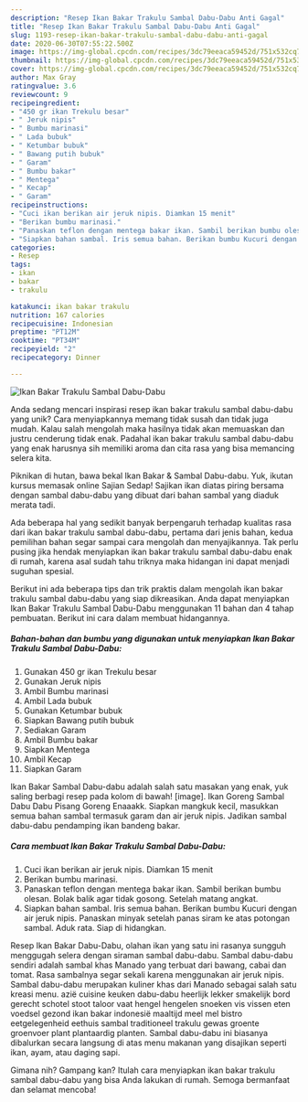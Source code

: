 ```yaml
---
description: "Resep Ikan Bakar Trakulu Sambal Dabu-Dabu Anti Gagal"
title: "Resep Ikan Bakar Trakulu Sambal Dabu-Dabu Anti Gagal"
slug: 1193-resep-ikan-bakar-trakulu-sambal-dabu-dabu-anti-gagal
date: 2020-06-30T07:55:22.500Z
image: https://img-global.cpcdn.com/recipes/3dc79eeaca59452d/751x532cq70/ikan-bakar-trakulu-sambal-dabu-dabu-foto-resep-utama.jpg
thumbnail: https://img-global.cpcdn.com/recipes/3dc79eeaca59452d/751x532cq70/ikan-bakar-trakulu-sambal-dabu-dabu-foto-resep-utama.jpg
cover: https://img-global.cpcdn.com/recipes/3dc79eeaca59452d/751x532cq70/ikan-bakar-trakulu-sambal-dabu-dabu-foto-resep-utama.jpg
author: Max Gray
ratingvalue: 3.6
reviewcount: 9
recipeingredient:
- "450 gr ikan Trekulu besar"
- " Jeruk nipis"
- " Bumbu marinasi"
- " Lada bubuk"
- " Ketumbar bubuk"
- " Bawang putih bubuk"
- " Garam"
- " Bumbu bakar"
- " Mentega"
- " Kecap"
- " Garam"
recipeinstructions:
- "Cuci ikan berikan air jeruk nipis. Diamkan 15 menit"
- "Berikan bumbu marinasi."
- "Panaskan teflon dengan mentega bakar ikan. Sambil berikan bumbu olesan. Bolak balik agar tidak gosong. Setelah matang angkat."
- "Siapkan bahan sambal. Iris semua bahan. Berikan bumbu Kucuri dengan air jeruk nipis. Panaskan minyak setelah panas siram ke atas potongan sambal. Aduk rata. Siap di hidangkan."
categories:
- Resep
tags:
- ikan
- bakar
- trakulu

katakunci: ikan bakar trakulu 
nutrition: 167 calories
recipecuisine: Indonesian
preptime: "PT12M"
cooktime: "PT34M"
recipeyield: "2"
recipecategory: Dinner

---
```



![Ikan Bakar Trakulu Sambal Dabu-Dabu](https://img-global.cpcdn.com/recipes/3dc79eeaca59452d/751x532cq70/ikan-bakar-trakulu-sambal-dabu-dabu-foto-resep-utama.jpg)

Anda sedang mencari inspirasi resep ikan bakar trakulu sambal dabu-dabu yang unik? Cara menyiapkannya memang tidak susah dan tidak juga mudah. Kalau salah mengolah maka hasilnya tidak akan memuaskan dan justru cenderung tidak enak. Padahal ikan bakar trakulu sambal dabu-dabu yang enak harusnya sih memiliki aroma dan cita rasa yang bisa memancing selera kita.

Piknikan di hutan, bawa bekal Ikan Bakar &amp; Sambal Dabu-dabu. Yuk, ikutan kursus memasak online Sajian Sedap! Sajikan ikan diatas piring bersama dengan sambal dabu-dabu yang dibuat dari bahan sambal yang diaduk merata tadi.

Ada beberapa hal yang sedikit banyak berpengaruh terhadap kualitas rasa dari ikan bakar trakulu sambal dabu-dabu, pertama dari jenis bahan, kedua pemilihan bahan segar sampai cara mengolah dan menyajikannya. Tak perlu pusing jika hendak menyiapkan ikan bakar trakulu sambal dabu-dabu enak di rumah, karena asal sudah tahu triknya maka hidangan ini dapat menjadi suguhan spesial.


Berikut ini ada beberapa tips dan trik praktis dalam mengolah ikan bakar trakulu sambal dabu-dabu yang siap dikreasikan. Anda dapat menyiapkan Ikan Bakar Trakulu Sambal Dabu-Dabu menggunakan 11 bahan dan 4 tahap pembuatan. Berikut ini cara dalam membuat hidangannya.

<!--inarticleads1-->

##### Bahan-bahan dan bumbu yang digunakan untuk menyiapkan Ikan Bakar Trakulu Sambal Dabu-Dabu:

1. Gunakan 450 gr ikan Trekulu besar
1. Gunakan  Jeruk nipis
1. Ambil  Bumbu marinasi
1. Ambil  Lada bubuk
1. Gunakan  Ketumbar bubuk
1. Siapkan  Bawang putih bubuk
1. Sediakan  Garam
1. Ambil  Bumbu bakar
1. Siapkan  Mentega
1. Ambil  Kecap
1. Siapkan  Garam


Ikan Bakar Sambal Dabu-dabu adalah salah satu masakan yang enak, yuk saling berbagi resep pada kolom di bawah! [image]. Ikan Goreng Sambal Dabu Dabu Pisang Goreng Enaaakk. Siapkan mangkuk kecil, masukkan semua bahan sambal termasuk garam dan air jeruk nipis. Jadikan sambal dabu-dabu pendamping ikan bandeng bakar. 

<!--inarticleads2-->

##### Cara membuat Ikan Bakar Trakulu Sambal Dabu-Dabu:

1. Cuci ikan berikan air jeruk nipis. Diamkan 15 menit
1. Berikan bumbu marinasi.
1. Panaskan teflon dengan mentega bakar ikan. Sambil berikan bumbu olesan. Bolak balik agar tidak gosong. Setelah matang angkat.
1. Siapkan bahan sambal. Iris semua bahan. Berikan bumbu Kucuri dengan air jeruk nipis. Panaskan minyak setelah panas siram ke atas potongan sambal. Aduk rata. Siap di hidangkan.


Resep Ikan Bakar Dabu-Dabu, olahan ikan yang satu ini rasanya sungguh menggugah selera dengan siraman sambal dabu-dabu. Sambal dabu-dabu sendiri adalah sambal khas Manado yang terbuat dari bawang, cabai dan tomat. Rasa sambalnya segar sekali karena menggunakan air jeruk nipis. Sambal dabu-dabu merupakan kuliner khas dari Manado sebagai salah satu kreasi menu. azië cuisine keuken dabu-dabu heerlijk lekker smakelijk bord gerecht schotel stoot taloor vaat hengel hengelen snoeken vis vissen eten voedsel gezond ikan bakar indonesië maaltijd meel mel bistro eetgelegenheid eethuis sambal traditioneel trakulu gewas groente groenvoer plant plantaardig planten. Sambal dabu-dabu ini biasanya dibalurkan secara langsung di atas menu makanan yang disajikan seperti ikan, ayam, atau daging sapi. 

Gimana nih? Gampang kan? Itulah cara menyiapkan ikan bakar trakulu sambal dabu-dabu yang bisa Anda lakukan di rumah. Semoga bermanfaat dan selamat mencoba!
